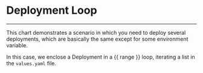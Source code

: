 # Deployment Loop
---

This chart demonstrates a scenario in which you need to deploy several deployments, which
are basically the same except for some environment variable.

In this case, we enclose a Deployment in a {{ range }} loop, iterating a list
in the `values.yaml` file.
